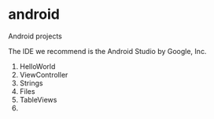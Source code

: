 # android
Android projects

The IDE we recommend is the Android Studio by Google, Inc.

1. HelloWorld
2. ViewController
3. Strings
4. Files
5. TableViews
6. 

